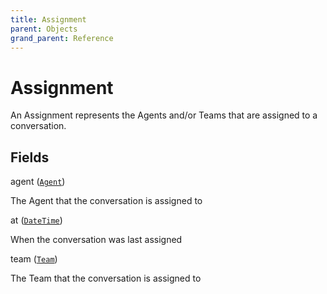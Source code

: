 ```yaml
---
title: Assignment
parent: Objects
grand_parent: Reference
---
```


# Assignment

An Assignment represents the Agents and/or Teams that are assigned to a
conversation.

## Fields

<div class="field-entry ">
  <span id="agent" class="field-name anchored">agent (<code><a href="/docs/reference/object/agent">Agent</a></code>)</span>

  <div class="description-wrapper">
   <p>The Agent that the conversation is assigned to</p>

  </div>
</div>

<div class="field-entry ">
  <span id="at" class="field-name anchored">at (<code><a href="/docs/reference/scalar/date_time">DateTime</a></code>)</span>

  <div class="description-wrapper">
   <p>When the conversation was last assigned</p>

  </div>
</div>

<div class="field-entry ">
  <span id="team" class="field-name anchored">team (<code><a href="/docs/reference/object/team">Team</a></code>)</span>

  <div class="description-wrapper">
   <p>The Team that the conversation is assigned to</p>

  </div>
</div>

